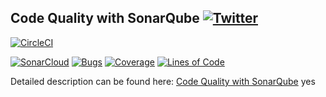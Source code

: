 ## Code Quality with SonarQube [![Twitter](https://img.shields.io/twitter/follow/piotr_minkowski.svg?style=social&logo=twitter&label=Follow%20Me)](https://twitter.com/piotr_minkowski)

[![CircleCI](https://circleci.com/gh/piomin/sample-java-sonar.svg?style=svg)](https://circleci.com/gh/piomin/sample-java-sonar)

[![SonarCloud](https://sonarcloud.io/images/project_badges/sonarcloud-black.svg)](https://sonarcloud.io/dashboard?id=piomin_sample-java-sonar)
[![Bugs](https://sonarcloud.io/api/project_badges/measure?project=piomin_sample-java-sonar&metric=bugs)](https://sonarcloud.io/dashboard?id=piomin_sample-java-sonar)
[![Coverage](https://sonarcloud.io/api/project_badges/measure?project=piomin_sample-java-sonar&metric=coverage)](https://sonarcloud.io/dashboard?id=piomin_sample-java-sonar)
[![Lines of Code](https://sonarcloud.io/api/project_badges/measure?project=piomin_sample-java-sonar&metric=ncloc)](https://sonarcloud.io/dashboard?id=piomin_sample-java-sonar)

Detailed description can be found here: [Code Quality with SonarQube](https://piotrminkowski.com/2017/07/20/code-quality-with-sonarqube/) 
yes


